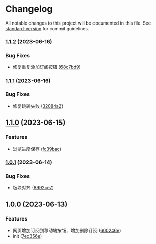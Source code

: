 # Changelog

All notable changes to this project will be documented in this file. See [standard-version](https://github.com/conventional-changelog/standard-version) for commit guidelines.

### [1.1.2](https://github.com/tiamed/nmbxd-feed-viewer-extension/compare/v1.1.1...v1.1.2) (2023-06-16)


### Bug Fixes

* 修复重复添加订阅按钮 ([68c7bd9](https://github.com/tiamed/nmbxd-feed-viewer-extension/commit/68c7bd900f6f0eacf491c718602578f2f87f53ba))

### [1.1.1](https://github.com/tiamed/nmbxd-feed-viewer-extension/compare/v1.1.0...v1.1.1) (2023-06-16)


### Bug Fixes

* 修复跳转失败 ([32084a2](https://github.com/tiamed/nmbxd-feed-viewer-extension/commit/32084a2294aa037478605dbaaaff185145edfbc1))

## [1.1.0](https://github.com/tiamed/nmbxd-feed-viewer-extension/compare/v1.0.1...v1.1.0) (2023-06-15)


### Features

* 浏览进度保存 ([fc39bac](https://github.com/tiamed/nmbxd-feed-viewer-extension/commit/fc39bac4320efcf0394e226ff011a12bfdeee392))

### [1.0.1](https://github.com/tiamed/nmbxd-feed-viewer-extension/compare/v1.0.0...v1.0.1) (2023-06-14)


### Bug Fixes

* 板块对齐 ([8992ce7](https://github.com/tiamed/nmbxd-feed-viewer-extension/commit/8992ce7931272bab6186894def9b11aa2d82421f))

## 1.0.0 (2023-06-13)


### Features

* 网页增加订阅到移动端按钮、增加删除订阅 ([600246e](https://github.com/tiamed/nmbxd-feed-viewer-extension/commit/600246ea3867bdfb48cd6a097bdd257206c9c1f9))
* init ([7ec356e](https://github.com/tiamed/nmbxd-feed-viewer-extension/commit/7ec356eff96511e83036cffc5d07b195903fe7ab))
